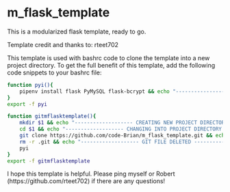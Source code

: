 # m_flask_template
<p>This is a modularized flask template, ready to go.</p>
<p>Template credit and thanks to: rteet702</p>
<p>This template is used with bashrc code to clone the template into a new project directory. 
  To get the full benefit of this template, add the following code snippets to your bashrc file:</p>
  
  ```bash
  function pyi(){
      pipenv install flask PyMySQL flask-bcrypt && echo "-------------------FLASK PYMYSQL BCRYPT AND VIRTUAL ENVIRONMENT CREATED-------------------"
  }
  export -f pyi
  
  function gitmflasktemplate(){
      mkdir $1 && echo "------------------- CREATING NEW PROJECT DIRECTORY -------------------"
      cd $1 && echo "------------------- CHANGING INTO PROJECT DIRECTORY -------------------"
      git clone https://github.com/code-Brian/m_flask_template.git && echo "------------------- GIT REPO CLONED -------------------"
      rm -r .git && echo "------------------- GIT FILE DELETED -------------------"
      pyi
  }
  export -f gitmflasktemplate
  ```
<p> I hope this template is helpful. Please ping myself or Robert (https://github.com/rteet702) if there are any questions!</p>
